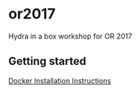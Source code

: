 # or2017
Hydra in a box workshop for OR 2017

## Getting started
[Docker Installation Instructions](Install.md)
